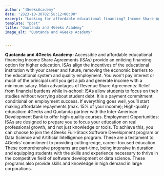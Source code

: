 ```yaml
---
author: "4GeeksAcademy"
date: "2023-10-30T02:58:12+00:00"
excerpt: "Looking for affordable educational financing? Income Share Agreements (ISAs) could be the solution. With ISA, you'll pay a minimum percentage of your income, allowing you to focus on your studies without the burden of student debt. Join 4Geeks and Quotanda's programs to gain high-quality education and open up employment opportunities in software development or data science."
template: "post"
title: "Quotanda and 4Geeks Academy"
image_alt: "Quotanda and 4Geeks Academy"


---
```


**Quotanda and 4Geeks Academy:**
Accessible and affordable educational financing
Income Share Agreements (ISAs) provide an enticing financing option for higher education. ISAs align the incentives of the educational institution with your career and future, removing the economic barriers to the educational system and quality employment. You won't pay interest or much of the principal until you get a job and generate income with a minimum salary.
Main advantages of Revenue Share Agreements:
Relief from financial burdens while in-school: ISAs allow students to focus on their studies without worrying about student debt.
It is a payment commitment conditional on employment success. If everything goes well, you’ll start making affordable repayments (max. 15% of your income);
High-quality education: 4Geeks and Quotanda partner with the Inter-American Development Bank to offer high-quality courses.
Employment Opportunities: ISAs are designed to prepare you to focus your education on real professional growth, and not just knowledge or tools.
To achieve this, you can choose to join the 4Geeks Full-Stack Software Development program or Data Science and Artificial Intelligence program. These are a testament to 4Geeks’ commitment to providing cutting-edge, career-focused education. These comprehensive programs are part-time, being intensive in duration and equipping students with the skills and experience necessary to thrive in the competitive field of software development or data science. These programs also provide skills and knowledge in high demand in large corporations.
